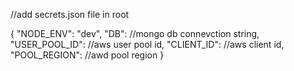 //add secrets.json file in root

{
  "NODE_ENV": "dev",
  "DB": //mongo db connevction string,
  "USER_POOL_ID": //aws user pool id,
  "CLIENT_ID": //aws client id,
  "POOL_REGION": //awd pool region
}
